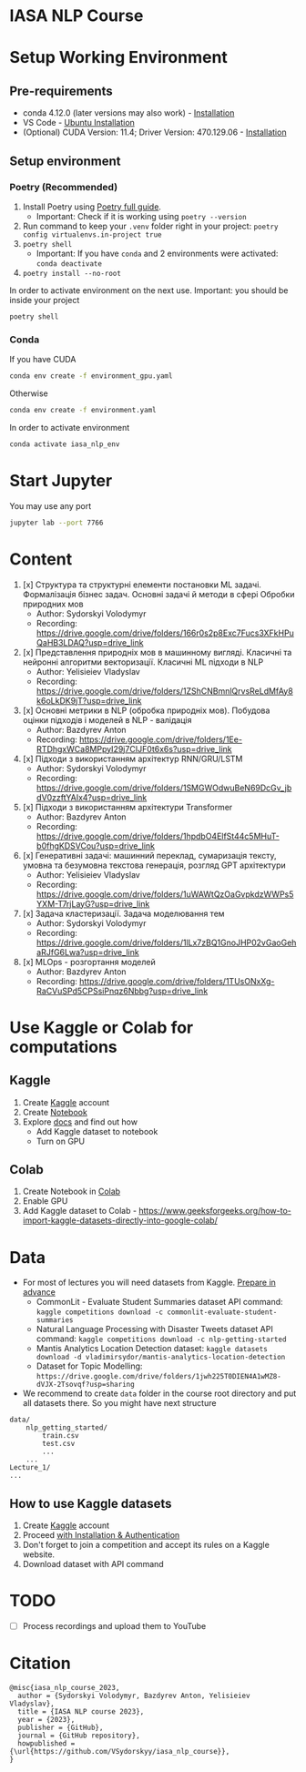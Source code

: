 # IASA NLP Course

# Setup Working Environment  

## Pre-requirements 

- conda 4.12.0 (later versions may also work) - [Installation](https://docs.anaconda.com/anaconda/install/index.html)
- VS Code - [Ubuntu Installation](https://code.visualstudio.com/docs/setup/linux)
- (Optional) CUDA Version: 11.4; Driver Version: 470.129.06 - [Installation](https://docs.nvidia.com/cuda/cuda-installation-guide-linux/index.html)

## Setup environment 

### Poetry (Recommended)

1. Install Poetry using [Poetry full guide](https://python-poetry.org/docs/#installation).
    - Important: Check if it is working using `poetry --version`
2. Run command to keep your `.venv` folder right in your project: `poetry config virtualenvs.in-project true`
3. `poetry shell`
    - Important: If you have `conda` and 2 environments were activated: `conda deactivate`
4. `poetry install --no-root`

In order to activate environment on the next use. Important: you should be inside your project

`poetry shell`

### Conda

If you have CUDA
```bash
conda env create -f environment_gpu.yaml
```
Otherwise
```bash
conda env create -f environment.yaml
```

In order to activate environment 

```bash
conda activate iasa_nlp_env
```

# Start Jupyter

You may use any port 
```bash
jupyter lab --port 7766
```

# Content 

1. [x] Структура та структурні елементи постановки ML задачі. Формалізація бізнес задач. Основні задачі й методи в сфері Обробки природних мов 
    - Author: Sydorskyi Volodymyr
    - Recording: https://drive.google.com/drive/folders/166r0s2p8Exc7Fucs3XFkHPuQaHB3LDAQ?usp=drive_link
2. [x] Представлення природніх мов в машинному вигляді. Класичні та нейронні алгоритми векторизації. Класичні ML підходи в NLP 
    - Author: Yelisieiev Vladyslav
    - Recording: https://drive.google.com/drive/folders/1ZShCNBmnlQrvsReLdMfAy8k6oLkDK9jT?usp=drive_link
3. [x] Основні метрики в NLP (обробка природніх мов). Побудова оцінки підходів і моделей в NLP - валідація
    - Author: Bazdyrev Anton
    - Recording: https://drive.google.com/drive/folders/1Ee-RTDhgxWCa8MPpyI29j7CIJF0t6x6s?usp=drive_link
4. [x] Підходи з використанням архітектур RNN/GRU/LSTM
    - Author: Sydorskyi Volodymyr
    - Recording: https://drive.google.com/drive/folders/1SMGWOdwuBeN69DcGv_jbdV0zzftYAIx4?usp=drive_link
5. [x] Підходи з використанням архітектури Transformer  
    - Author: Bazdyrev Anton
    - Recording: https://drive.google.com/drive/folders/1hpdbO4ElfSt44c5MHuT-b0fhgKDSVCou?usp=drive_link
6. [x] Генеративні задачі: машинний переклад, сумаризація тексту, умовна та безумовна текстова генерація, розгляд GPT архітектури
    - Author: Yelisieiev Vladyslav
    - Recording: https://drive.google.com/drive/folders/1uWAWtQzOaGvpkdzWWPs5YXM-T7rjLayG?usp=drive_link
7. [x] Задача кластеризації. Задача моделювання тем
    - Author: Sydorskyi Volodymyr
    - Recording: https://drive.google.com/drive/folders/1lLx7zBQ1GnoJHP02vGaoGehaRJfG6Lwa?usp=drive_link
8. [x] MLOps - розгортання моделей 
    - Author: Bazdyrev Anton
    - Recording: https://drive.google.com/drive/folders/1TUsONxXg-RaCVuSPd5CPSsiPnqz6Nbbg?usp=drive_link

# Use Kaggle or Colab for computations

## Kaggle 

1. Create [Kaggle](https://www.kaggle.com/) account 
2. Create [Notebook](https://www.kaggle.com/code)
3. Explore [docs](https://www.kaggle.com/docs/notebooks) and find out how 
    - Add Kaggle dataset to notebook 
    - Turn on GPU 

## Colab 

1. Create Notebook in [Colab](https://colab.research.google.com/)
2. Enable GPU 
3. Add Kaggle dataset to Colab - https://www.geeksforgeeks.org/how-to-import-kaggle-datasets-directly-into-google-colab/

# Data

- For most of lectures you will need datasets from Kaggle. [Prepare in advance](#how-to-use-kaggle-datasets)
    - CommonLit - Evaluate Student Summaries dataset API command: `kaggle competitions download -c commonlit-evaluate-student-summaries`
    - Natural Language Processing with Disaster Tweets dataset API command: `kaggle competitions download -c nlp-getting-started`
    - Mantis Analytics Location Detection dataset: `kaggle datasets download -d vladimirsydor/mantis-analytics-location-detection`
    - Dataset for Topic Modelling: `https://drive.google.com/drive/folders/1jwh225T0DIEN4A1wMZ8-dVJX-2Tsovqf?usp=sharing`
- We recommend to create `data` folder in the course root directory and put all datasets there. So you might have next structure

```
data/
    nlp_getting_started/
        train.csv
        test.csv
        ...
    ...
Lecture_1/
...
```

## How to use Kaggle datasets

1. Create [Kaggle](https://www.kaggle.com/) account
2. Proceed [with Installation & Authentication](https://www.kaggle.com/docs/api#getting-started-installation-&-authentication)
3. Don't forget to join a competition and accept its rules on a Kaggle website.
4. Download dataset with API command 

# TODO

- [ ] Process recordings and upload them to YouTube

# Citation

```
@misc{iasa_nlp_course_2023,
  author = {Sydorskyi Volodymyr, Bazdyrev Anton, Yelisieiev Vladyslav},
  title = {IASA NLP course 2023},
  year = {2023},
  publisher = {GitHub},
  journal = {GitHub repository},
  howpublished = {\url{https://github.com/VSydorskyy/iasa_nlp_course}},
}
```
